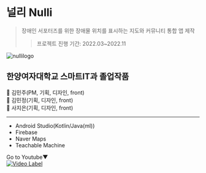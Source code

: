 # 널리 Nulli
>장애인 서포터즈를 위한 장애물 위치를 표시하는 지도와 커뮤니티 통합 앱 제작
>>프로젝트 진행 기간: 2022.03~2022.11

![nullilogo](https://user-images.githubusercontent.com/89966742/195099316-a9258d4e-3ecb-4e0d-be86-34254c7e5866.png)

## 한양여자대학교 스마트IT과 졸업작품

👻 김민주(PM, 기획, 디자인, front) </br>
👻 김민정(기획, 디자인, front) </br>
👻 사지은(기획, 디자인, front) </br>

***

* Android Studio(Kotlin/Java(ml))
* Firebase
* Naver Maps
* Teachable Machine

Go to Youtube▼ </br>
[![Video Label](http://img.youtube.com/vi/-U70xtYH114/0.jpg)](https://youtu.be/-U70xtYH114)
